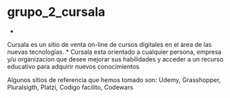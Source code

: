 # grupo_2_cursala

*
Cursala es un sitio de venta on-line de cursos digitales en el área de las nuevas tecnologías.
*
Cursala esta orientado a cualquier persona, empresa y/u organizacion que desee mejorar sus habilidades y acceder a un recurso educativo para adquirir nuevos conocimientos

Algunos sitios de referencia que hemos tomado son:
Udemy, Grasshopper, Pluralsigth, Platzi, Codigo facilito, Codewars

